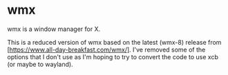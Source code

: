 # wmx
wmx is a window manager for X.

This is a reduced version of wmx based on the latest (wmx-8) release from [https://www.all-day-breakfast.com/wmx/].
I've removed some of the options that I don't use as I'm hoping to try to convert the code to use xcb (or maybe to wayland).
